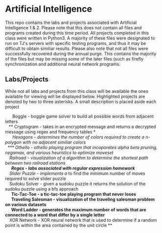 # Artificial Intelligence

This repo contains the labs and projects associated with Artificial Intelligence 1 & 2.  Please note that this does not contain all files and programs created during this time period.  All projects completed in this class were written in Python3.  A majority of these files were designated to run on TJ's servers with specific testing programs, and thus it may be difficult to obtain similiar results.  Please also note that not all files were successfully recovered during the annual purge.  This contains the majority of the files but may be missing some of the later files (such as firefly synchronization and additional neural network programs.

## Labs/Projects

While not all labs and projects from this class will be available the ones available for viewing will be displayed below.  Highlighted projects are denoted by two to three asterisks.  A small description is placed aside each project

&nbsp; &nbsp; &nbsp; Boggle - boggle game solver to build all possible words from adjacent letters<br/>
&nbsp; &nbsp;** Cryptogram - takes in an encrypted message and returns a decrypted message using regex and frequency tables **<br/>
&nbsp; &nbsp; &nbsp; Hexagons - determines the number of colors required to create a n-polygon with no adjacent similiar colors<br/>
&nbsp; *** Othello - othello playing program that incoporates alpha beta pruning, negamax, and various heuristics to optimize moveset ***<br/>
&nbsp; &nbsp;** Railroad - visualization of a* algorithm to determine the shortest path between two railroad stations **<br/>
&nbsp; &nbsp; &nbsp; Regex - labs associated with regular expression homework<br/>
&nbsp; &nbsp;** Slider Puzzle - implements a* to find the minimum number of moves required to solve slider puzzle **<br/>
&nbsp; &nbsp;** Sudoku Solver - given a sudoku puzzle it returns the solution of the sudoku puzzle using a bfs approach **<br/>
&nbsp; &nbsp; &nbsp; Tic-Tac-Toe - a tic-tac-toe playing program that never loses <br/>
&nbsp; &nbsp; &nbsp; Traveling Salesman - visualization of the traveling salesman problem on various datasets<br/>
&nbsp; &nbsp; &nbsp; Word Ladder - generates the maximum number of words that are connected to a word that differ by a single letter<br/>
&nbsp; &nbsp;** XOR Network - XOR neural network that is used to determine if a random point is within the area contained by the unit circle **<br/>

